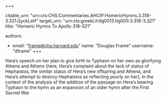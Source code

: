 +++


citable_urn: "urn:cts:CHS:Commentaries.AHCIP:HomericHymns.3.318-3.321.QyckLeH"
target_urn: "urn:cts:greekLit:tlg0013.tlg003:3.318-3.321"
title: "Homeric Hymns To Apollo 318-321"

authors:
- email: "frame@chs.harvard.edu"
  name: "Douglas Frame"
  username: "dframe"
+++

<p>Hera’s speech on her plan to give birth to Typhaon on her own as glorifying Athena and Athens (here, Hera’s complaint about the lack of status of Hephaistos, the similar status of Hera’s new offspring and Athena, and Hera’s attempt to destroy Hephaistos as reflecting poorly on her), in the context of the analysis of the addition of the passage on Hera’s bearing Typhaon to the hymn as an expansion of an older hymn after the First Sacred War</p>